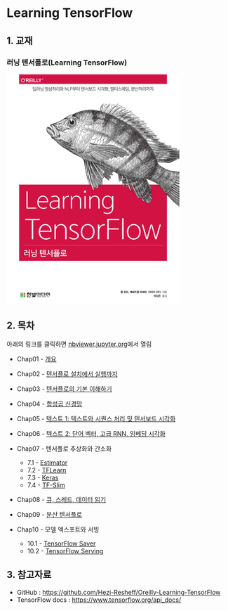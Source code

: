 # Learning TensorFlow

## 1. 교재

### 러닝 텐서플로(Learning TensorFlow)

![](./cover.png)

## 2. 목차

아래의 링크를 클릭하면 [nbviewer.jupyter.org](nbviewer.jupyter.org)에서 열림

- Chap01 - [개요](http://excelsior-cjh.tistory.com/148?category=940399)
- Chap02 - [텐서플로 설치에서 실행까지](http://nbviewer.jupyter.org/github/ExcelsiorCJH/LearningTensorFlow/blob/master/Chap02-Up_and_Running/Chap02-Up_and_Running.ipynb)
- Chap03 - [텐서플로의 기본 이해하기](http://nbviewer.jupyter.org/github/ExcelsiorCJH/LearningTensorFlow/blob/master/Chap03-TensorFlow_Basics/Chap03-TensorFlow_Basics.ipynb)
- Chap04 - [합성곱 신경망](http://nbviewer.jupyter.org/github/ExcelsiorCJH/LearningTensorFlow/blob/master/Chap04-Convolutional_Neural_Networks/Chap04-CNN.ipynb)

- Chap05 - [텍스트 1: 텍스트와 시퀀스 처리 및 텐서보드 시각화](https://github.com/ExcelsiorCJH/LearningTensorFlow/blob/master/Chap05-Text_and_Visualizations/Chap05-Text_and_Visualizations.ipynb)

- Chap06 - [텍스트 2: 단어 벡터, 고급 RNN, 임베딩 시각화](https://github.com/ExcelsiorCJH/LearningTensorFlow/blob/master/Chap06-Word_Embeddings_and_RNNs/Chap06-Word_Embeddings_and_RNNs.ipynb)

- Chap07 - 텐서플로 추상화와 간소화
    - 7.1 - [Estimator](https://github.com/ExcelsiorCJH/LearningTensorFlow/blob/master/Chap07-TF_Abstractions/Chap07_1-TF_Estimator.ipynb)
    - 7.2 - [TFLearn](https://github.com/ExcelsiorCJH/LearningTensorFlow/blob/master/Chap07-TF_Abstractions/Chap07_2-TFLearn.ipynb)
    - 7.3 - [Keras](https://github.com/ExcelsiorCJH/LearningTensorFlow/blob/master/Chap07-TF_Abstractions/Chap07_3-Keras.ipynb)
    - 7.4 - [TF-Slim](https://github.com/ExcelsiorCJH/LearningTensorFlow/blob/master/Chap07-TF_Abstractions/Chap07_4-TF_Slim.ipynb)
    
- Chap08 - [큐, 스레드, 데이터 읽기](https://github.com/ExcelsiorCJH/LearningTensorFlow/blob/master/Chap08-DataRead_and_TFRecord/Chap08-DataRead_and_TFRecord.ipynb)

- Chap09 - [분산 텐서플로](https://github.com/ExcelsiorCJH/LearningTensorFlow/blob/master/Chap09-Distributed_TensorFlow/Chap09-Distributed_TensorFlow.ipynb)

- Chap10 - 모델 엑스포트와 서빙
    - 10.1 - [TensorFlow Saver](https://github.com/ExcelsiorCJH/LearningTensorFlow/blob/master/Chap10-Exporting_and_Serving_Model/Chap10-1_TF_Saver.ipynb)
    - 10.2 - [TensorFlow Serving](https://github.com/ExcelsiorCJH/LearningTensorFlow/blob/master/Chap10-Exporting_and_Serving_Model/Chap10-2_TF_Serving.ipynb)


## 3. 참고자료

- GitHub : https://github.com/Hezi-Resheff/Oreilly-Learning-TensorFlow
- TensorFlow docs : https://www.tensorflow.org/api_docs/

